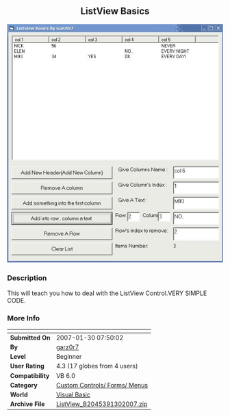 ﻿<div align="center">

## ListView Basics

<img src="PIC2007130748271773.JPG">
</div>

### Description

This will teach you how to deal with the ListView Control.VERY SIMPLE CODE.
 
### More Info
 


<span>             |<span>
---                |---
**Submitted On**   |2007-01-30 07:50:02
**By**             |[garz0r7](https://github.com/Planet-Source-Code/PSCIndex/blob/master/ByAuthor/garz0r7.md)
**Level**          |Beginner
**User Rating**    |4.3 (17 globes from 4 users)
**Compatibility**  |VB 6\.0
**Category**       |[Custom Controls/ Forms/  Menus](https://github.com/Planet-Source-Code/PSCIndex/blob/master/ByCategory/custom-controls-forms-menus__1-4.md)
**World**          |[Visual Basic](https://github.com/Planet-Source-Code/PSCIndex/blob/master/ByWorld/visual-basic.md)
**Archive File**   |[ListView\_B2045391302007\.zip](https://github.com/Planet-Source-Code/garz0r7-listview-basics__1-67758/archive/master.zip)








